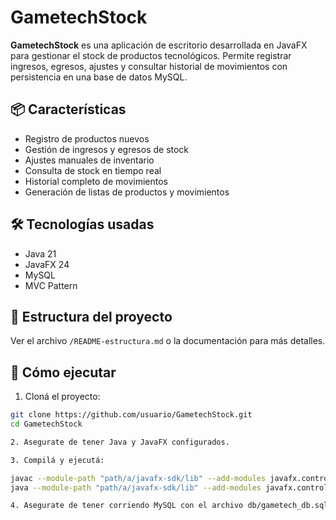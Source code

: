 # GametechStock

**GametechStock** es una aplicación de escritorio desarrollada en JavaFX para gestionar el stock de productos tecnológicos. Permite registrar ingresos, egresos, ajustes y consultar historial de movimientos con persistencia en una base de datos MySQL.

## 📦 Características

- Registro de productos nuevos
- Gestión de ingresos y egresos de stock
- Ajustes manuales de inventario
- Consulta de stock en tiempo real
- Historial completo de movimientos
- Generación de listas de productos y movimientos

## 🛠️ Tecnologías usadas

- Java 21
- JavaFX 24
- MySQL
- MVC Pattern

## 🧱 Estructura del proyecto

Ver el archivo `/README-estructura.md` o la documentación para más detalles.

## 🚀 Cómo ejecutar

1. Cloná el proyecto:

```bash
git clone https://github.com/usuario/GametechStock.git
cd GametechStock

2. Asegurate de tener Java y JavaFX configurados.

3. Compilá y ejecutá:

javac --module-path "path/a/javafx-sdk/lib" --add-modules javafx.controls,javafx.fxml -d out $(find src -name "*.java")
java --module-path "path/a/javafx-sdk/lib" --add-modules javafx.controls,javafx.fxml -cp out main.GametechStock

4. Asegurate de tener corriendo MySQL con el archivo db/gametech_db.sql cargado.